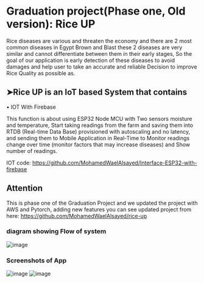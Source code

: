 # Graduation project(Phase one, Old version): Rice UP

Rice diseases are various and threaten the economy and there are 2 most common diseases in Egypt Brown and Blast these 2 diseases are very similar and cannot differentiate between them in their early stages, So the goal of our application is early detection of these diseases to avoid damages and help user to take an accurate and reliable Decision to improve Rice Quality as possible as.


## ➤Rice UP is an IoT based System that contains 

• IOT With Firebase

This function is about using ESP32 Node MCU with Two sensors moisture and temperature, Start taking readings from the farm and saving them into RTDB (Real-time Data Base) provisioned with autoscaling and no latency, and sending them to Mobile Application in Real-Time to Monitor readings change over time (monitor factors that may increase diseases) and Show number of readings.

IOT code: https://github.com/MohamedWaelAlsayed/Interface-ESP32-with-firebase

## Attention
This is phase one of the Graduation Project and we updated the project with AWS and Pytorch, adding new features
you can see updated project from here: https://github.com/MohamedWaelAlsayed/rice-up


### diagram showing Flow of system
![image](https://github.com/MohamedWaelAlsayed/RiceUp_Flutter/assets/62488272/67ac976d-195b-446c-96f9-85956c4b6b54)



### Screenshots of App
![image](https://github.com/MohamedWaelAlsayed/RiceUp_Flutter/assets/62488272/fe909ee5-2a33-4215-9090-3b9d7c9f1436) ![image](https://github.com/MohamedWaelAlsayed/RiceUp_Flutter/assets/62488272/cc101097-1e66-4713-b7aa-559e46a90f35)
